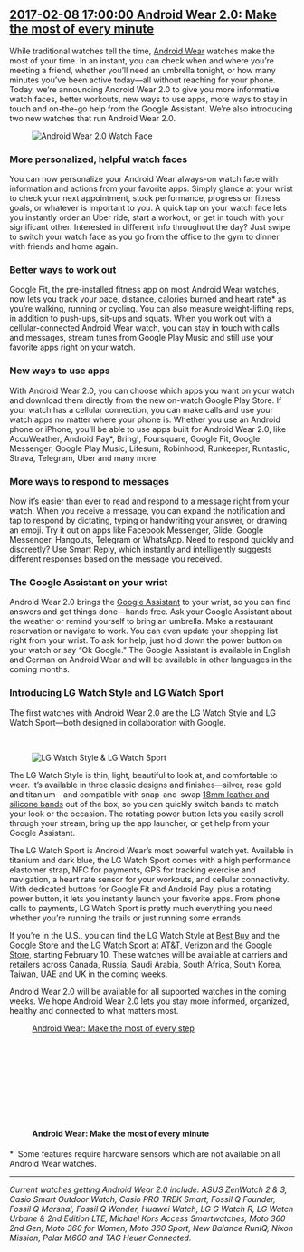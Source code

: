 ## <a href="https://www.blog.google/products/android-wear/android-wear-20-make-most-every-minute/" target="_blank">2017-02-08 17:00:00 Android Wear 2.0: Make the most of every minute</a>
<div style:"visibility: hidden;"><html><head></head><body><div class="block-paragraph"><div class="rich-text"><p>While traditional watches tell the time, <a href="http://www.android.com/wear">Android Wear</a> watches make the most of your time. In an instant, you can check when and where you’re meeting a friend, whether you’ll need an umbrella tonight, or how many minutes you’ve been active today—all without reaching for your phone. Today, we’re announcing Android Wear 2.0 to give you more informative watch faces, better workouts, new ways to use apps, more ways to stay in touch and on-the-go help from the Google Assistant. We’re also introducing two new watches that run Android Wear 2.0.</p></div></div><div class="block-image_half_width"><div class="article-module h-c-page"><div class="h-c-grid"><figure class="article-image--medium h-c-grid__col h-c-grid__col--4 h-c-grid__col--offset-4 "><img alt="Android Wear 2.0 Watch Face" src="https://storage.googleapis.com/gweb-uniblog-publish-prod/original_images/Android_Wear_20_Watch_Face.gif"/></figure></div></div></div><div class="block-paragraph"><div class="rich-text"><h3>More personalized, helpful watch faces</h3><p>You can now personalize your Android Wear always-on watch face with information and actions from your favorite apps. Simply glance at your wrist to check your next appointment, stock performance, progress on fitness goals, or whatever is important to you. A quick tap on your watch face lets you instantly order an Uber ride, start a workout, or get in touch with your significant other. Interested in different info throughout the day? Just swipe to switch your watch face as you go from the office to the gym to dinner with friends and home again.</p></div></div><div class="block-paragraph"><div class="rich-text"><h3>Better ways to work out</h3><p>Google Fit, the pre-installed fitness app on most Android Wear watches, now lets you track your pace, distance, calories burned and heart rate* as you’re walking, running or cycling. You can also measure weight-lifting reps, in addition to push-ups, sit-ups and squats. When you work out with a cellular-connected Android Wear watch, you can stay in touch with calls and messages, stream tunes from Google Play Music and still use your favorite apps right on your watch.</p><h3>New ways to use apps</h3><p>With Android Wear 2.0, you can choose which apps you want on your watch and download them directly from the new on-watch Google Play Store. If your watch has a cellular connection, you can make calls and use your watch apps no matter where your phone is. Whether you use an Android phone or iPhone, you’ll be able to use apps built for Android Wear 2.0, like AccuWeather, Android Pay*, Bring!, Foursquare, Google Fit, Google Messenger, Google Play Music, Lifesum, Robinhood, Runkeeper, Runtastic, Strava, Telegram, Uber and many more.</p><h3>More ways to respond to messages</h3><p>Now it’s easier than ever to read and respond to a message right from your watch. When you receive a message, you can expand the notification and tap to respond by dictating, typing or handwriting your answer, or drawing an emoji. Try it out on apps like Facebook Messenger, Glide, Google Messenger, Hangouts, Telegram or WhatsApp. Need to respond quickly and discreetly? Use Smart Reply, which instantly and intelligently suggests different responses based on the message you received.</p><h3>The Google Assistant on your wrist</h3><p>Android Wear 2.0 brings the <a href="http://assistant.google.com#wear">Google Assistant</a> to your wrist, so you can find answers and get things done—hands free. Ask your Google Assistant about the weather or remind yourself to bring an umbrella. Make a restaurant reservation or navigate to work. You can even update your shopping list right from your wrist. To ask for help, just hold down the power button on your watch or say “Ok Google." The Google Assistant is available in English and German on Android Wear and will be available in other languages in the coming months.<br/></p><h3>Introducing LG Watch Style and LG Watch Sport</h3><p>The first watches with Android Wear 2.0 are the LG Watch Style and LG Watch Sport—both designed in collaboration with Google.</p><p><br/></p></div></div><div class="block-image_full_width"><figure class="article-image--full article-module "><img alt="LG Watch Style &amp; LG Watch Sport" src="https://storage.googleapis.com/gweb-uniblog-publish-prod/images/LGWatchStyleSport.max-1000x1000.png"/></figure></div><div class="block-paragraph"><div class="rich-text"><p>The LG Watch Style is thin, light, beautiful to look at, and comfortable to wear. It’s available in three classic designs and finishes—silver, rose gold and titanium—and compatible with snap-and-swap <a href="https://store.google.com/category/mode_watch_bands">18mm leather and silicone bands</a> out of the box, so you can quickly switch bands to match your look or the occasion. The rotating power button lets you easily scroll through your stream, bring up the app launcher, or get help from your Google Assistant.</p><p>The LG Watch Sport is Android Wear’s most powerful watch yet. Available in titanium and dark blue, the LG Watch Sport comes with a high performance elastomer strap, NFC for payments, GPS for tracking exercise and navigation, a heart rate sensor for your workouts, and cellular connectivity. With dedicated buttons for Google Fit and Android Pay, plus a rotating power button, it lets you instantly launch your favorite apps. From phone calls to payments, LG Watch Sport is pretty much everything you need whether you’re running the trails or just running some errands.</p><p>If you’re in the U.S., you can find the LG Watch Style at <a href="http://www.bestbuy.com/site/lg-watch-style-smartwatch-42-3mm-stainless-steel-silver/5728000.p?skuId=5728000">Best Buy</a> and the <a href="https://store.google.com/product/lg_watch_style">Google Store</a> and the LG Watch Sport at <a href="https://www.att.com/devices/lg/watch-sport.html#sku=sku8180337">AT&amp;T</a>, <a href="https://www.verizonwireless.com/connected-devices/lg-watch-sport/">Verizon</a> and the <a href="https://store.google.com/product/lg_watch_sport">Google Store</a>, starting February 10. These watches will be available at carriers and retailers across Canada, Russia, Saudi Arabia, South Africa, South Korea, Taiwan, UAE and UK in the coming weeks.</p><p>Android Wear 2.0 will be available for all supported watches in the coming weeks. We hope Android Wear 2.0 lets you stay more informed, organized, healthy and connected to what matters most.</p></div></div><div class="block-video"><div class="h-c-page h-c-page--mobile-full-bleed"><div class="h-c-grid"><div class="h-c-grid__col h-c-grid__col-l--12 "><div class="article-module article-video "><figure><a class="h-c-video h-c-video--marquee" data-glue-modal-disabled-on-mobile="true" data-glue-modal-trigger="uni-modal-qlTGwPIOz0Y-" href="https://youtube.com/watch?v=qlTGwPIOz0Y"><div class="article-video__aspect-image" style="background-image: url(https://storage.googleapis.com/gweb-uniblog-publish-prod/images/thumbnail-fitness.max-1000x1000.png);"><span class="h-u-visually-hidden">Android Wear: Make the most of every step</span></div><svg class="h-c-video__play h-c-icon h-c-icon--color-white" role="img"><use xlink:href="#mi-youtube-icon"></use></svg></a><figcaption class="article-video__caption h-c-page"><h4 class="h-c-headline h-c-headline--four h-u-font-weight-medium h-u-mt-std">Android Wear: Make the most of every minute</h4></figcaption></figure></div></div></div></div><div class="h-c-modal--video" data-glue-modal="uni-modal-qlTGwPIOz0Y-" data-glue-modal-close-label="Close Dialog"><a class="glue-yt-video" data-glue-yt-video-autoplay="true" data-glue-yt-video-height="99%" data-glue-yt-video-vid="qlTGwPIOz0Y" data-glue-yt-video-width="100%" href="https://youtube.com/watch?v=qlTGwPIOz0Y" ng-cloak=""></a></div></div><div class="block-paragraph"><div class="rich-text"><p>*  Some features require hardware sensors which are not available on all Android Wear watches.</p><hr/><p><i>Current watches getting Android Wear 2.0 include: ASUS ZenWatch 2 &amp; 3, Casio Smart Outdoor Watch, Casio PRO TREK Smart, Fossil Q Founder, Fossil Q Marshal, Fossil Q Wander, Huawei Watch, LG G Watch R, LG Watch Urbane &amp; 2nd Edition LTE, Michael Kors Access Smartwatches, Moto 360 2nd Gen, Moto 360 for Women, Moto 360 Sport, New Balance RunIQ, Nixon Mission, Polar M600 and TAG Heuer Connected.</i></p><p><br/></p></div></div></body></html>
</div>
